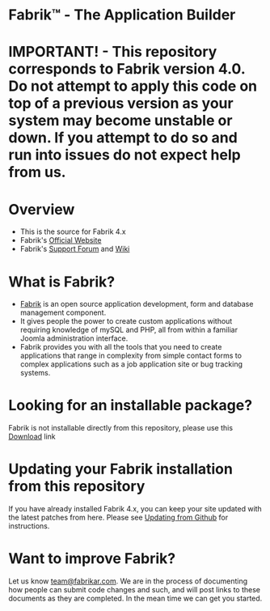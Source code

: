 Fabrik™ - The Application Builder
====================

IMPORTANT! - This repository corresponds to Fabrik version 4.0. Do not attempt to apply this code on top of a previous version as your system may become unstable or down. If you attempt to do so and run into issues do not expect help from us.
====================

Overview
====================
* This is the source for Fabrik 4.x
* Fabrik's [Official Website](https://www.fabrikar.com)
* Fabrik's [Support Forum](https://fabrikar.com/forums/index.php) and [Wiki](https://fabrikar.com/forums/index.php?wiki/index/)

What is Fabrik?
====================
* [Fabrik](https://fabrikar.com/what-is-fabrik) is an open source application development, form and database management component.
* It gives people the power to create custom applications without requiring knowledge of mySQL and PHP, all from within a familiar Joomla administration interface.
* Fabrik provides you with all the tools that you need to create applications that range in complexity from simple contact forms to complex applications such as a job application site or bug tracking systems.

Looking for an installable package?
====================
Fabrik is not installable directly from this repository, please use this [Download](https://fabrikar.com/download) link

Updating your Fabrik installation from this repository
====================
If you have already installed Fabrik 4.x, you can keep your site updated with the latest patches from here. Please see [Updating from Github](https://fabrikar.com/forums/index.php?wiki/update-from-github/) for instructions.

Want to improve Fabrik?
====================
Let us know [team@fabrikar.com](mailto:team@fabrikar.com?subject=I%20want%20to%20help). We are in the process of documenting how people can submit code changes and such, and will post links to these documents as they are completed. In the mean time we can get you started.